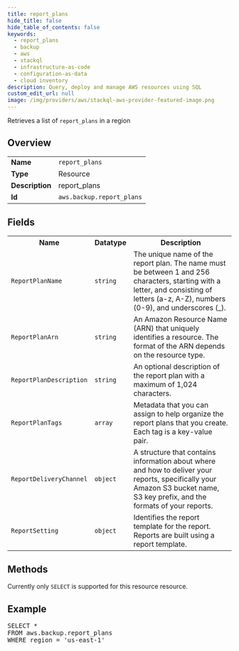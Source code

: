 ```yaml
---
title: report_plans
hide_title: false
hide_table_of_contents: false
keywords:
  - report_plans
  - backup
  - aws
  - stackql
  - infrastructure-as-code
  - configuration-as-data
  - cloud inventory
description: Query, deploy and manage AWS resources using SQL
custom_edit_url: null
image: /img/providers/aws/stackql-aws-provider-featured-image.png
---
```

Retrieves a list of <code>report_plans</code> in a region

## Overview
<table><tbody>
<tr><td><b>Name</b></td><td><code>report_plans</code></td></tr>
<tr><td><b>Type</b></td><td>Resource</td></tr>
<tr><td><b>Description</b></td><td>report_plans</td></tr>
<tr><td><b>Id</b></td><td><code>aws.backup.report_plans</code></td></tr>
</tbody></table>

## Fields
<table><tbody>
<tr><th>Name</th><th>Datatype</th><th>Description</th></tr>
<tr><td><code>ReportPlanName</code></td><td><code>string</code></td><td>The unique name of the report plan. The name must be between 1 and 256 characters, starting with a letter, and consisting of letters (a-z, A-Z), numbers (0-9), and underscores (_).</td></tr>
<tr><td><code>ReportPlanArn</code></td><td><code>string</code></td><td>An Amazon Resource Name (ARN) that uniquely identifies a resource. The format of the ARN depends on the resource type.</td></tr>
<tr><td><code>ReportPlanDescription</code></td><td><code>string</code></td><td>An optional description of the report plan with a maximum of 1,024 characters.</td></tr>
<tr><td><code>ReportPlanTags</code></td><td><code>array</code></td><td>Metadata that you can assign to help organize the report plans that you create. Each tag is a key-value pair.</td></tr>
<tr><td><code>ReportDeliveryChannel</code></td><td><code>object</code></td><td>A structure that contains information about where and how to deliver your reports, specifically your Amazon S3 bucket name, S3 key prefix, and the formats of your reports.</td></tr>
<tr><td><code>ReportSetting</code></td><td><code>object</code></td><td>Identifies the report template for the report. Reports are built using a report template.</td></tr>

</tbody></table>

## Methods
Currently only <code>SELECT</code> is supported for this resource resource.

## Example
<pre>
SELECT * 
FROM aws.backup.report_plans
WHERE region = 'us-east-1'
</pre>
